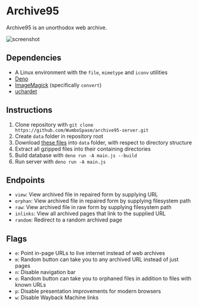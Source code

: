 # Archive95
Archive95 is an unorthodox web archive.

![screenshot](https://github.com/user-attachments/assets/de7a7bb2-39c2-4121-9778-dff28d8e7af0)

## Dependencies
- A Linux environment with the `file`, `mimetype` and `iconv` utilities
- [Deno](https://deno.com/)
- [ImageMagick](https://imagemagick.org/) (specifically `convert`)
- [uchardet](https://www.freedesktop.org/wiki/Software/uchardet/)

## Instructions
1. Clone repository with `git clone https://github.com/WumboSpasm/archive95-server.git`
2. Create `data` folder in repository root
3. Download [these files](https://archive.org/download/archive95-web-data/data/) into `data` folder, with respect to directory structure
4. Extract all gzipped files into their containing directories
5. Build database with `deno run -A main.js --build`
6. Run server with `deno run -A main.js`

## Endpoints
- `view`: View archived file in repaired form by supplying URL
- `orphan`: View archived file in repaired form by supplying filesystem path
- `raw`: View archived file in raw form by supplying filesystem path
- `inlinks`: View all archived pages that link to the supplied URL
- `random`: Redirect to a random archived page

## Flags
- `e`: Point in-page URLs to live internet instead of web archives
- `m`: Random button can take you to any archived URL instead of just pages
- `n`: Disable navigation bar
- `o`: Random button can take you to orphaned files in addition to files with known URLs
- `p`: Disable presentation improvements for modern browsers
- `w`: Disable Wayback Machine links